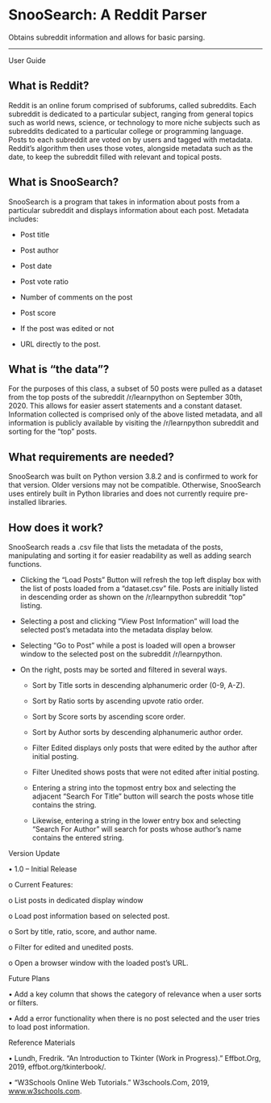 # SnooSearch: A Reddit Parser
Obtains subreddit information and allows for basic parsing.
________________________________________
User Guide

## What is Reddit?

Reddit is an online forum comprised of subforums, called subreddits. Each subreddit is dedicated to a particular subject, ranging from general topics such as world news, science, or technology to more niche subjects such as subreddits dedicated to a particular college or programming language. Posts to each subreddit are voted on by users and tagged with metadata. Reddit’s algorithm then uses those votes, alongside metadata such as the date, to keep the subreddit filled with relevant and topical posts.

## What is SnooSearch?

SnooSearch is a program that takes in information about posts from a particular subreddit and displays information about each post. Metadata includes:

   - Post title

   - Post author

   - Post date

   - Post vote ratio

   - Number of comments on the post

   - Post score

   - If the post was edited or not

   - URL directly to the post.

## What is “the data”?

For the purposes of this class, a subset of 50 posts were pulled as a dataset from the top posts of the subreddit /r/learnpython on September 30th, 2020. This allows for easier assert statements and a constant dataset. Information collected is comprised only of the above listed metadata, and all information is publicly available by visiting the /r/learnpython subreddit and sorting for the “top” posts.

## What requirements are needed?

SnooSearch was built on Python version 3.8.2 and is confirmed to work for that version. Older versions may not be compatible. Otherwise, SnooSearch uses entirely built in Python libraries and does not currently require pre-installed libraries.

## How does it work?

SnooSearch reads a .csv file that lists the metadata of the posts, manipulating and sorting it for easier readability as well as adding search functions.
   - Clicking the “Load Posts” Button will refresh the top left display box with the list of posts loaded from a “dataset.csv” file. Posts are initially listed in descending       order as shown on the /r/learnpython subreddit “top” listing.
   - Selecting a post and clicking “View Post Information” will load the selected post’s metadata into the metadata display below. 
   - Selecting “Go to Post” while a post is loaded will open a browser window to the selected post on the subreddit /r/learnpython.
   - On the right, posts may be sorted and filtered in several ways.

      - Sort by Title sorts in descending alphanumeric order (0-9, A-Z).
  
      - Sort by Ratio sorts by ascending upvote ratio order.
  
      - Sort by Score sorts by ascending score order.
  
      - Sort by Author sorts by descending alphanumeric author order.
  
      - Filter Edited displays only posts that were edited by the author after initial posting.
  
      - Filter Unedited shows posts that were not edited after initial posting.
  
      - Entering a string into the topmost entry box and selecting the adjacent “Search For Title” button will search the posts whose title contains the string.
  
      - Likewise, entering a string in the lower entry box and selecting “Search For Author” will search for posts whose author’s name contains the entered string.
  

Version Update

•	1.0 – Initial Release

o	Current Features:

o	List posts in dedicated display window

o	Load post information based on selected post.

o	Sort by title, ratio, score, and author name.

o	Filter for edited and unedited posts.

o	Open a browser window with the loaded post’s URL.
 
Future Plans

•	Add a key column that shows the category of relevance when a user sorts or filters.

•	Add a error functionality when there is no post selected and the user tries to load post information.




Reference Materials

•	Lundh, Fredrik. “An Introduction to Tkinter (Work in Progress).” Effbot.Org, 2019, effbot.org/tkinterbook/.

•	“W3Schools Online Web Tutorials.” W3schools.Com, 2019, www.w3schools.com.

